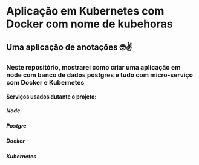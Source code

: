 # Aplicação em Kubernetes com Docker com nome de kubehoras 
## Uma aplicação de anotações  🤓✌️




### Neste repositório, mostrarei como criar uma aplicação em node com banco de dados postgres e tudo com micro-serviço com Docker e Kubernetes
#### Serviços usados dutante o projeto:

##### Node
##### Postgre
##### Docker
##### Kubernetes
